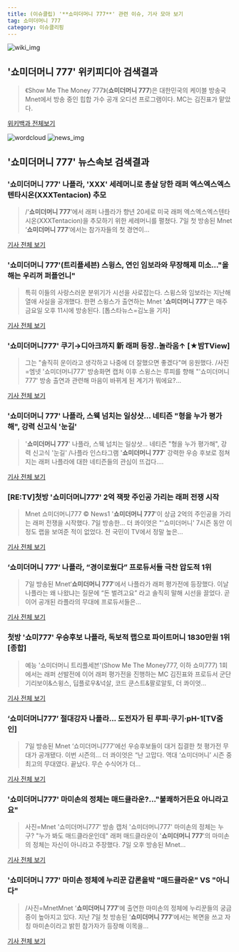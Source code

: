 ```yaml
---
title: (이슈클립) '**쇼미더머니 777**' 관련 이슈, 기사 모아 보기
tag: 쇼미더머니 777
category: 이슈클리핑
---
```

![wiki_img](https://user-images.githubusercontent.com/42597476/44503234-41136a80-a6d0-11e8-9071-6fc6418eafe4.png)
## **'**쇼미더머니 777**'** 위키피디아 검색결과
>《Show Me The Money 777》(**쇼미더머니 777**)은 대한민국의 케이블 방송국 Mnet에서 방송 중인 힙합 가수 공개 오디션 프로그램이다. MC는 김진표가 맡았다.

<a href="https://ko.wikipedia.org/wiki/쇼미더머니 777" target="_blank">위키백과 전체보기</a>

![wordcloud](https://s3.ap-northeast-2.amazonaws.com/lyrics101-wordcloud/2018-09-08-1536360520.png)
![news_img](https://user-images.githubusercontent.com/42597476/44507050-1206f400-a6e4-11e8-8d98-7ffbfebb353f.png)
## **'**쇼미더머니 777**'** 뉴스속보 검색결과
### '**쇼미더머니 777**' 나플라, 'XXX' 세레머니로 총살 당한 래퍼 엑스엑스엑스텐타시온(XXXTentacion) 추모

>/‘**쇼미더머니 777**’에서 래퍼 나플라가 향년 20세로 미국 래퍼 엑스엑스엑스텐타시온(XXXTentacion)을 추모하기 위한 세레머니를 펼쳤다. 7일 첫 방송된 Mnet ‘**쇼미더머니 777**’에서는 참가자들의 첫 경연이...

<a href="http://www.asiatoday.co.kr/view.php?key=20180908010004347" target="_blank">기사 전체 보기</a>

### '**쇼미더머니 777**'(트리플세븐) 스윙스, 연인 임보라와 무장해제 미소…"올해는 우리꺼 퍼플언니"

>특히 이들의 사랑스러운 분위기가 시선을 사로잡는다. 스윙스와 임보라는 지난해 열애 사실을 공개했다. 한편 스윙스가 출연하는 Mnet '**쇼미더머니 777**'은 매주 금요일 오후 11시에 방송된다. [톱스타뉴스=김노을 기자]

<a href="http://www.topstarnews.net/news/articleView.html?idxno=478162" target="_blank">기사 전체 보기</a>

### '쇼미더머니777' 쿠기→디아크까지 新 래퍼 등장..놀라움↑ [★밤TView]

>그는 "솔직히 운이라고 생각하고 나중에 더 잘했으면 좋겠다"며 응원했다. /사진=엠넷 '쇼미더머니777' 방송화면 캡처 이후 스윙스는 루피를 향해 "'쇼미더머니777' 방송 출연과 관련해 마음이 바뀌게 된 계기가 뭐에요?...

<a href="http://star.mt.co.kr/stview.php?no=2018090721551573769" target="_blank">기사 전체 보기</a>

### '**쇼미더머니 777**' 나플라, 스웩 넘치는 일상샷… 네티즌 "형을 누가 평가해", 강력 신고식 '눈길'

>'**쇼미더머니 777**' 나플라, 스웩 넘치는 일상샷… 네티즌 "형을 누가 평가해", 강력 신고식 '눈길' /나플라 인스타그램  '**쇼미더머니 777**' 강력한 우승 후보로 점쳐지는 래퍼 나플라에 대한 네티즌들의 관심이 뜨겁다....

<a href="http://www.kyeongin.com/main/view.php?key=20180908000656108" target="_blank">기사 전체 보기</a>

### [RE:TV]첫방 '쇼미더머니777' 2억 잭팟 주인공 가리는 래퍼 전쟁 시작

>Mnet 쇼미더머니777 © News1 '**쇼미더머니 777**'이 상금 2억의 주인공을 가리는 래퍼 전쟁을 시작했다. 7일 방송한... 더 콰이엇은 "'쇼미더머니' 7시즌 동안 이 정도 랩을 보여준 적이 없었다. 전 국민이 TV에서 정말 높은...

<a href="http://news1.kr/articles/?3420931" target="_blank">기사 전체 보기</a>

### ‘**쇼미더머니 777**’ 나플라, “경이로웠다” 프로듀서들 극찬 압도적 1위

>7일 방송된 Mnet‘**쇼미더머니 777**’에서 나플라가 래퍼 평가전에 등장했다. 이날 나플라는 왜 나왔냐는 질문에 “돈 벌려고요” 라고 솔직히 말해 시선을 끌었다. 곧이어 공개된 라플라의 무대에 프로듀서들은...

<a href="http://www.kookje.co.kr/news2011/asp/newsbody.asp?code=0500&key=20180908.99099003123" target="_blank">기사 전체 보기</a>

### 첫방 '쇼미777' 우승후보 나플라, 독보적 랩으로 파이트머니 1830만원 1위 [종합]

>예능 '쇼미더머니 트리플세븐'(Show Me The Money777, 이하 쇼미777) 1회에서는 래퍼 선발전에 이어 래퍼 평가전을 진행하는 MC 김진표와 프로듀서 군단 기리보이&스윙스, 딥플로우&넉살, 코드 쿤스트&팔로알토, 더 콰이엇...

<a href="http://www.osen.co.kr/article/G1110984867" target="_blank">기사 전체 보기</a>

### ‘쇼미더머니777’ 절대강자 나플라... 도전자가 된 루피·쿠기·pH-1[TV줌인]

>7일 방송된 Mnet ‘쇼미더머니777’에선 우승후보들이 대거 집결한 첫 평가전 무대가 공개됐다. 이번 시즌의... 더 콰이엇은 “난 고맙다. 역대 ‘쇼미더머니’ 시즌 중 최고의 무대였다. 끝났다. 무슨 수식어가 더...

<a href="http://www.tvreport.co.kr/?c=news&m=newsview&idx=1078706" target="_blank">기사 전체 보기</a>

### '쇼미더머니777' 마미손의 정체는 매드클라운?…"불쾌하거든요 아니라고요"

>사진=Mnet '쇼미더머니777' 방송 캡처 '쇼미더머니777' 마미손의 정체는 누구? "누가 봐도 매드클라운인데" 래퍼 매드클라운이 '**쇼미더머니 777**'의 마미손의 정체는 자신이 아니라고 주장했다. 7일 오후 방송된 Mnet...

<a href="http://news20.busan.com/controller/newsController.jsp?newsId=20180908000005" target="_blank">기사 전체 보기</a>

### '**쇼미더머니 777**' 마미손 정체에 누리꾼 갑론을박 "매드클라운" VS "아니다"

>/사진=MnetMnet ‘**쇼미더머니 777**’에 출연한 마미손의 정체에 누리꾼들의 궁금증이 높아지고 있다. 지난 7일 첫 방송된 ‘**쇼미더머니 777**’에서는 복면을 쓰고 자칭 마미손이라고 밝힌 참가자가 등장해 이목을...

<a href="http://www.asiatoday.co.kr/view.php?key=20180908010004358" target="_blank">기사 전체 보기</a>


